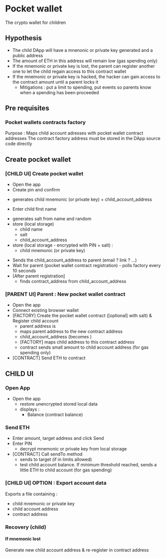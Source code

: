 # Pocket wallet

The crypto wallet for children

## Hypothesis

- The child DApp will have a mnenonic or private key generated and a public address
- The amount of ETH in this address will remain low (gas spending only)
- If the mnemonic or private key is lost, the parent can register another one to let the child regain access to this contract wallet
- If the mnemonic or private key is hacked, the hacker can gain access to the contract amount until a parent locks it
  - Mitigations : put a limit to spending, put events so parents know when a spending has been proceeded

## Pre requisites

### Pocket wallets contracts factory

Purpose : Maps child account adresses with pocket wallet contract addresses
The contract factory address must be stored in the DApp source code directly

## Create pocket wallet

### [CHILD UI] Create pocket wallet

+ Open the app
+ Create pin and confirm
- generates child mnemonic (or private key) + child_account_address
+ Enter child first name
- generates salt from name and random
- store (local storage)
  * child name
  * salt
  * child_account_address
- store (local storage - encrypted with PIN + salt) :
  * child mnemonic (or private key)
+ Sends the child_account_address to parent (email ? link ? ...)
+ Wait for parent (pocket wallet contract registration) - polls factory every 10 seconds
+ [After parent registration]
  - finds contract_address from child_account_address


### [PARENT UI] Parent : New pocket wallet contract

+ Open the app
+ Connect existing browser wallet
+ [FACTORY] Create the pocket wallet contract ([optional] with salt) & Register child account
  - parent address is <controller>
  - <controllers> maps parent address to the new contract address
  - child_account_address (becomes <user>)
  - [FACTORY] <users> maps child address to this contract address 
  - contract sends small amount to child account address (for gas spending only)
+ [CONTRACT] Send ETH to contract

## CHILD UI

### Open App

+ Open the app
  - restore unencrypted stored local data
  - displays :
    * Balance (contract balance)

### Send ETH

+ Enter amount, target address and click Send
+ Enter PIN
  - decrypt mnemonic or private key from local storage
+ [CONTRACT] Call sendTo method
  - sends to target (if in limits allowed)
  - test child account balance. If minimum threshold reached, sends a little ETH to child account (for gas spending)

### [CHILD UI] OPTION : Export account data

Exports a file containing :
- child mnemonic or private key
- child account address
- contract address


### Recovery (child)

#### If mnemonic lost

Generate new child account address & re-register <user> in contract address
